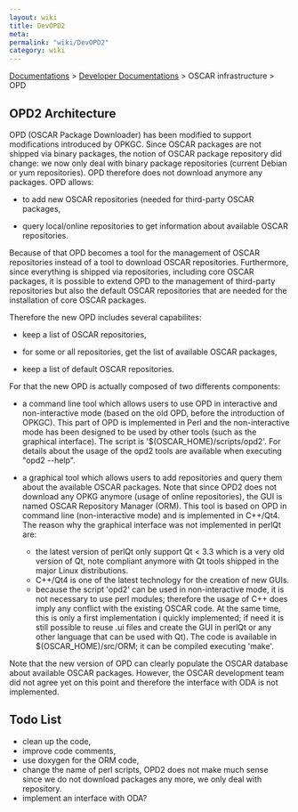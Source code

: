 ```yaml
---
layout: wiki
title: DevOPD2
meta: 
permalink: "wiki/DevOPD2"
category: wiki
---
```

<!-- Name: DevOPD2 -->
<!-- Version: 12 -->
<!-- Author: valleegr -->
[Documentations](Document) > [Developer Documentations](DevelDocs) > OSCAR infrastructure > OPD

## OPD2 Architecture

OPD (OSCAR Package Downloader) has been modified to support modifications 
introduced by OPKGC. Since OSCAR packages are not shipped via binary packages,
the notion of OSCAR package repository did change: we now only deal with binary
package repositories (current Debian or yum repositories).
OPD therefore does not download anymore any packages. OPD allows:

  - to add new OSCAR repositories (needed for third-party OSCAR packages,

  - query local/online repositories to get information about available OSCAR repositories.

Because of that OPD becomes a tool for the management of OSCAR repositories
instead of a tool to download OSCAR repositories.
Furthermore, since everything is shipped via repositories, including core
OSCAR packages, it is possible to extend OPD to the management of third-party
repositories but also the default OSCAR repositories that are needed for the
installation of core OSCAR packages.

Therefore the new OPD includes several capabilites:

  - keep a list of OSCAR repositories,

  - for some or all repositories, get the list of available OSCAR packages,

  - keep a list of default OSCAR repositories.

For that the new OPD is actually composed of two differents components:

  - a command line tool which allows users to use OPD in interactive and non-interactive mode (based on the old OPD, before the introduction of OPKGC). This part of OPD is implemented in Perl and the non-interactive mode has been designed to be used by other tools (such as the graphical interface). The script is '$(OSCAR_HOME)/scripts/opd2'. For details about the usage of the opd2 tools are available when executing "opd2 --help".

  - a graphical tool which allows users to add repositories and query them about the available OSCAR packages. Note that since OPD2 does not download any OPKG   anymore (usage of online repositories), the GUI is named OSCAR Repository Manager (ORM). This tool is based on OPD in command line (non-interactive mode) and is implemented in C++/Qt4. The reason why the graphical interface was not implemented in perlQt are: 
    * the latest version of perlQt only support Qt < 3.3 which is a very old 
      version of Qt, note compliant anymore with Qt tools shipped in the major 
      Linux distributions.
    * C++/Qt4 is one of the latest technology for the creation of new GUIs.
    * because the script 'opd2' can be used in non-interactive mode, it is not
      necessary to use perl modules; therefore the usage of C++ does imply any
      conflict with the existing OSCAR code.
  At the same time, this is only a first implementation i quickly implemented; if need it is still possible to reuse .ui files and create the GUI in perlQt or any other language that can be used with Qt). The code is available in $(OSCAR_HOME)/src/ORM; it can be compiled executing 'make'.

Note that the new version of OPD can clearly populate the OSCAR database about
available OSCAR packages. However, the OSCAR development team did not agree yet
on this point and therefore the interface with ODA is not implemented.

## Todo List
 
 - clean up the code,
 - improve code comments,
 - use doxygen for the ORM code,
 - change the name of perl scripts, OPD2 does not make much sense since we do not download packages any more, we only deal with repository.
 - implement an interface with ODA?
